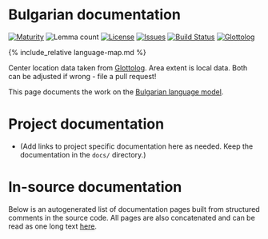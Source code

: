 # Bulgarian documentation

<div class="twocolumn map" markdown="1">

[![Maturity](https://img.shields.io/endpoint?url=https%3A%2F%2Fraw.githubusercontent.com%2Fgiellalt%2Flang-bul%2Fgh-pages%2Fmaturity.json)](https://giellalt.github.io/MaturityClassification.html)
![Lemma count](https://img.shields.io/endpoint?url=https%3A%2F%2Fraw.githubusercontent.com%2Fgiellalt%2Flang-bul%2Fgh-pages%2Flemmacount.json)
[![License](https://img.shields.io/github/license/giellalt/lang-bul)](https://github.com/giellalt/lang-bul/blob/main/LICENSE)
[![Issues](https://img.shields.io/github/issues/giellalt/lang-bul)](https://github.com/giellalt/lang-bul/issues)
[![Build Status](https://builds.giellalt.org/api/badge/lang-bul?label=CI)](https://builds.giellalt.org/pipelines/lang-bul/builds/latest)
[![Glottolog](https://img.shields.io/badge/Glottolog-green)](https://glottolog.org/resource/languoid/id/bulg1262)

{% include_relative language-map.md %}

Center location data taken from [Glottolog](https://glottolog.org/). Area extent is local data. Both can be adjusted if wrong - file a pull request!

</div>

This page documents the work on the [Bulgarian language model](https://github.com/giellalt/lang-bul). 

# Project documentation

* (Add links to project specific documentation here as needed. Keep the documentation in the `docs/` directory.)

# In-source documentation

Below is an autogenerated list of documentation pages built from structured comments in the source code. All pages are also concatenated and can be read as one long text [here](bul.md).
